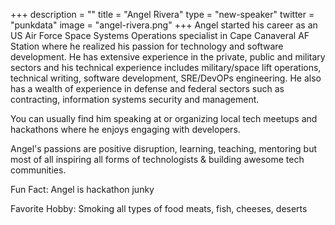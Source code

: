 +++
description = ""
title = "Angel Rivera"
type = "new-speaker"
twitter = "punkdata"
image = "angel-rivera.png"
+++
Angel started his career as an US Air Force Space Systems Operations specialist in Cape Canaveral AF Station where he realized his passion for technology and software development. He has extensive experience in the private, public and military sectors and his technical experience includes military/space lift operations, technical writing, software development, SRE/DevOPs engineering. He also has a wealth of experience in defense and federal sectors such as contracting, information systems security and management.

You can usually find him speaking at or organizing local tech meetups and hackathons where he enjoys engaging with developers.

Angel's passions are positive disruption, learning, teaching, mentoring but most of all inspiring all forms of technologists & building awesome tech communities.

Fun Fact:          Angel is hackathon junky

Favorite Hobby:    Smoking all types of food meats, fish, cheeses, deserts